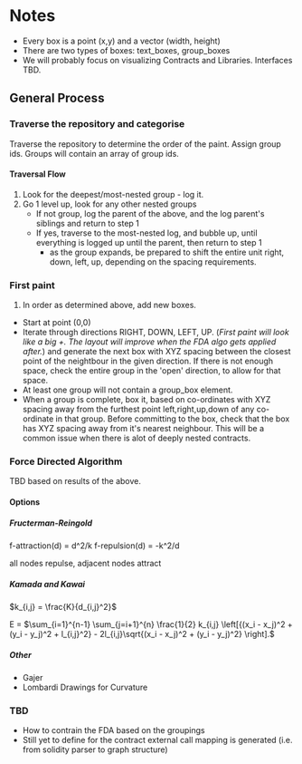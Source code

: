 # Notes

- Every box is a point (x,y) and a vector (width, height)
- There are two types of boxes: text_boxes, group_boxes
- We will probably focus on visualizing Contracts and Libraries. Interfaces TBD.

## General Process

### Traverse the repository and categorise

Traverse the repository to determine the order of the paint. Assign group ids. Groups will contain an array of group ids.

#### Traversal Flow

 1) Look for the deepest/most-nested group - log it.
 2) Go 1 level up, look for any other nested groups
    - If not group, log the parent of the above, and the log parent's siblings and return to step 1
    - If yes, traverse to the most-nested log, and bubble up, until everything is logged up until the parent, then return to step 1
        - as the group expands, be prepared to shift the entire unit right, down, left, up, depending on the spacing requirements.

### First paint

1) In order as determined above, add new boxes.

- Start at point (0,0)
- Iterate through directions RIGHT, DOWN, LEFT, UP. (*First paint will look like a big +. The layout will improve when the FDA algo gets applied after.*) and generate the next box with XYZ spacing between the closest point of the neightbour in the given direction. If there is not enough space, check the entire group in the 'open' direction, to allow for that space.
- At least one group will not contain a group_box element.
- When a group is complete, box it, based on co-ordinates with XYZ spacing away from the furthest point left,right,up,down of any co-ordinate in that group. Before committing to the box, check that the box has XYZ spacing away from it's nearest neighbour. This will be a common issue when there is alot of deeply nested contracts.

### Force Directed Algorithm

TBD based on results of the above.

#### Options

##### Fructerman-Reingold

f-attraction(d) = d^2/k
f-repulsion(d) = -k^2/d

all nodes repulse, adjacent nodes attract

##### Kamada and Kawai

$k_{i,j} = \frac{K}{d_{i,j}^2}$

E = $\sum_{i=1}^{n-1} \sum_{j=i+1}^{n} \frac{1}{2} k_{i,j} \left[{(x_i - x_j)^2 + (y_i - y_j)^2 + l_{i,j}^2} - 2l_{i,j}\sqrt{(x_i - x_j)^2 + (y_i - y_j)^2} \right].$

##### Other

- Gajer
- Lombardi Drawings for Curvature

### TBD

- How to contrain the FDA based on the groupings
- Still yet to define for the contract external call mapping is generated (i.e. from solidity parser to graph structure)
